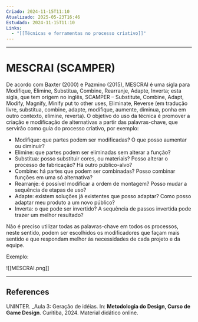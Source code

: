 ```yaml
---
Criado: 2024-11-15T11:10
Atualizado: 2025-05-23T16:46
Estudado: 2024-11-15T11:10
Links:
  - "[[Técnicas e ferramentas no processo criativo]]"
---
```

---
# MESCRAI (SCAMPER)

De acordo com Baxter (2000) e Pazmino (2015), MESCRAI é uma sigla para Modifique, Elimine, Substitua, Combine, Rearranje, Adapte, Inverta; esta sigla, que tem origem no inglês, SCAMPER – Substitute, Combine, Adapt, Modify, Magnify, Minify put to other uses, Eliminate, Reverse (em tradução livre, substitua, combine, adapte, modifique, aumente, diminua, ponha em outro contexto, elimine, reverta). O objetivo do uso da técnica é promover a criação e modificação de alternativas a partir das palavras-chave, que servirão como guia do processo criativo, por exemplo:

- Modifique: que partes podem ser modificadas? O que posso aumentar ou diminuir? 
- Elimine: que partes podem ser eliminadas sem alterar a função?
- Substitua: posso substituir cores, ou materiais? Posso alterar o processo de fabricação? Há outro público-alvo?
- Combine: há partes que podem ser combinadas? Posso combinar funções em uma só alternativa?
- Rearranje: é possível modificar a ordem de montagem? Posso mudar a sequência de etapas de uso? 
- Adapte: existem soluções já existentes que posso adaptar? Como posso adaptar meu produto a um novo público? 
- Inverta: o que pode ser invertido? A sequência de passos invertida pode trazer um melhor resultado? 
 
Não é preciso utilizar todas as palavras-chave em todos os processos, neste sentido, podem ser escolhidos os modificadores que façam mais sentido e que respondam melhor às necessidades de cada projeto e da equipe.

Exemplo:

![[MESCRAI.png]]


---
## References

UNINTER.  _Aula 3: Geração de idéias. In: **Metodologia do Design, Curso de Game Design**. Curitiba, 2024. Material didático online.